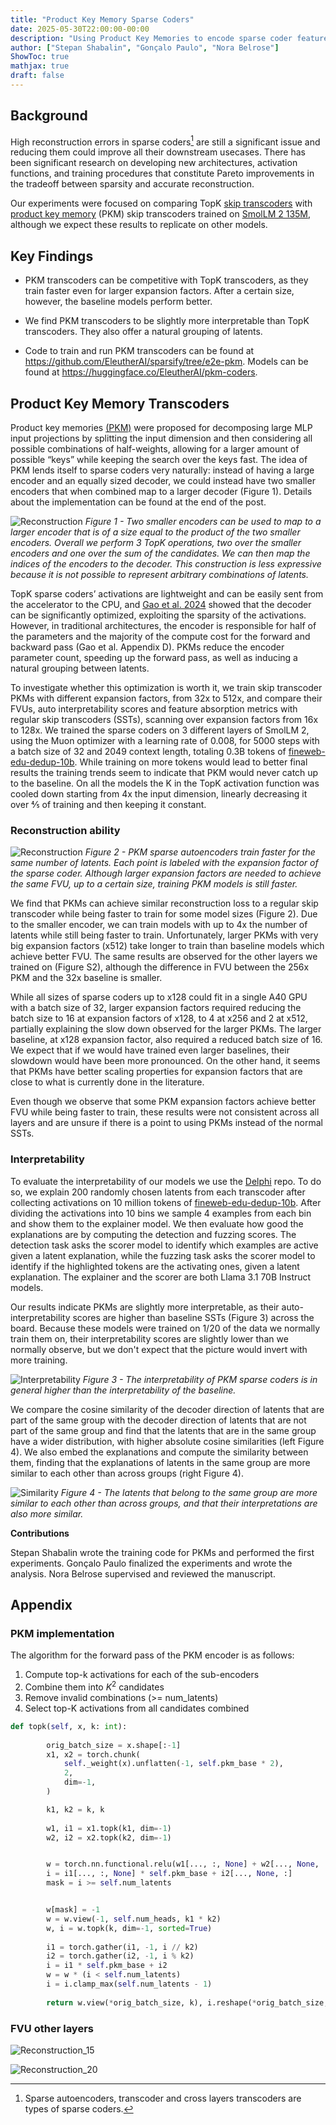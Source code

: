 ```yaml
---
title: "Product Key Memory Sparse Coders"
date: 2025-05-30T22:00:00-00:00
description: "Using Product Key Memories to encode sparse coder features"
author: ["Stepan Shabalin", "Gonçalo Paulo", "Nora Belrose"]
ShowToc: true
mathjax: true
draft: false
---
```



## Background

High reconstruction errors in sparse coders[^1] are still a significant issue and reducing them could improve all their downstream usecases. There has been significant research on developing new architectures, activation functions, and training procedures that constitute Pareto improvements in the tradeoff between sparsity and accurate reconstruction. 

Our experiments were focused on comparing TopK [skip transcoders](https://arxiv.org/abs/2501.18823) with [product key memory](https://arxiv.org/abs/1907.05242) (PKM) skip transcoders trained on [SmolLM 2 135M](https://huggingface.co/HuggingFaceTB/SmolLM2-135M), although we expect these results to replicate on other models.


## Key Findings

- PKM transcoders can be competitive with TopK transcoders, as they train faster even for larger expansion factors. After a certain size, however, the baseline models perform better.

- We find PKM transcoders to be slightly more interpretable than TopK transcoders. They also offer a natural grouping of latents.

- Code to train and run PKM transcoders can be found at <https://github.com/EleutherAI/sparsify/tree/e2e-pkm>. Models can be found at <https://huggingface.co/EleutherAI/pkm-coders>.


[^1]: Sparse autoencoders, transcoder and cross layers transcoders are types of sparse coders.

## Product Key Memory Transcoders

Product key memories [(PKM)](https://arxiv.org/abs/1907.05242) were proposed for decomposing large MLP input projections by splitting the input dimension and then considering all possible combinations of half-weights, allowing for a larger amount of possible “keys” while keeping the search over the keys fast. The idea of PKM lends itself to sparse coders very naturally: instead of having a large encoder and an equally sized decoder, we could instead have two smaller encoders that when combined map to a larger decoder (Figure 1). Details about the implementation can be found at the end of the post.

![Reconstruction](/images/blog/pkm-coders/encoder.png)
_Figure 1 - Two smaller encoders can be used to map to a larger encoder that is of a size equal to the product of the two smaller encoders. Overall we perform 3 TopK operations, two over the smaller encoders and one over the sum of the candidates. We can then map the indices of the encoders to the decoder. This construction is less expressive because it is not possible to represent arbitrary combinations of latents._

TopK sparse coders’ activations are lightweight and can be easily sent from the accelerator to the CPU, and [Gao et al. 2024](https://arxiv.org/abs/2406.04093v1) showed that the decoder can be significantly optimized, exploiting the sparsity of the activations. However, in traditional architectures, the encoder is responsible for half of the parameters and the majority of the compute cost for the forward and backward pass (Gao et al. Appendix D). PKMs reduce the encoder parameter count, speeding up the forward pass, as well as inducing a natural grouping between latents. 

To investigate whether this optimization is worth it, we train skip transcoder PKMs with different expansion factors, from 32x to 512x, and compare their FVUs, auto interpretability scores and feature absorption metrics with regular skip transcoders (SSTs), scanning over expansion factors from 16x to 128x. We trained the sparse coders on 3 different layers of SmolLM 2, using the Muon optimizer with a learning rate of 0.008, for 5000 steps with a batch size of 32 and 2049 context length, totaling 0.3B tokens of [fineweb-edu-dedup-10b](https://huggingface.co/datasets/EleutherAI/fineweb-edu-dedup-10b). While training on more tokens would lead to better final results the training trends seem to indicate that PKM would never catch up to the baseline. On all the models the K in the TopK activation function was cooled down starting from 4x the input dimension, linearly decreasing it over ⅘ of training and then keeping it constant. 


### Reconstruction ability

![Reconstruction](/images/blog/pkm-coders/layer_10.png)
_Figure 2 - PKM sparse autoencoders train faster for the same number of latents. Each point is labeled with the expansion factor of the sparse coder. Although larger expansion factors are needed to achieve the same FVU, up to a certain size, training PKM models is still faster._

We find that PKMs can achieve similar reconstruction loss to a regular skip transcoder while being faster to train for some model sizes (Figure 2). Due to the smaller encoder, we can train models with up to 4x the number of latents while still being faster to train. Unfortunately,  larger PKMs with very big expansion factors (x512) take longer to train than baseline models which achieve better FVU. The same results are observed for the other layers we trained on (Figure S2), although the difference in FVU between the 256x PKM and the 32x baseline is smaller. 

While all sizes of sparse coders up to x128 could fit in a single A40 GPU with a batch size of 32, larger expansion factors required reducing the batch size to 16 at expansion factors of x128, to 4 at x256 and 2 at x512, partially explaining the slow down observed for the larger PKMs. The larger baseline, at x128 expansion factor, also required a reduced batch size of 16. We expect that if we would have trained even larger baselines, their slowdown would have been more pronounced. On the other hand, it seems that PKMs have better scaling properties for expansion factors that are close to what is currently done in the literature.

Even though we observe that some PKM expansion factors achieve better FVU while being faster to train, these results were not consistent across all layers and are unsure if there is a point to using PKMs instead of the normal SSTs.


### Interpretability

To evaluate the interpretability of our models we use the [Delphi](https://github.com/EleutherAI/delphi) repo. To do so, we explain 200 randomly chosen latents from each transcoder after collecting activations on 10 million tokens of [fineweb-edu-dedup-10b](https://huggingface.co/datasets/EleutherAI/fineweb-edu-dedup-10b). After dividing the activations into 10 bins we sample 4 examples from each bin and show them to the explainer model. We then evaluate how good the explanations are by computing the detection and fuzzing scores. The detection task asks the scorer model to identify which examples are active given a latent explanation, while the fuzzing task asks the scorer model to identify if the highlighted tokens are the activating ones, given a latent explanation. The explainer and the scorer are both Llama 3.1 70B Instruct models.

Our results indicate PKMs are slightly more interpretable, as their auto-interpretability scores are higher than baseline SSTs (Figure 3) across the board. Because these models were trained on 1/20 of the data we normally train them on, their interpretability scores are slightly lower than we normally observe, but we don't expect that the picture would invert with more training.

![Interpretability](/images/blog/pkm-coders/interp_layer_10.png)
_Figure 3 - The interpretability of PKM sparse coders is in general higher than the interpretability of the baseline._

We compare the cosine similarity of the decoder direction of latents that are part of the same group with the decoder direction of latents that are not part of the same group and find that the latents that are in the same group have a wider distribution, with higher absolute cosine similarities (left Figure 4). We also embed the explanations and compute the similarity between them, finding that the explanations of latents in the same group are more similar to each other than across groups (right Figure 4). 


![Similarity](/images/blog/pkm-coders/similarity.png)
_Figure 4 - The latents that belong to the same group are more similar to each other than across groups, and that their interpretations are also more similar._


**Contributions**

Stepan Shabalin wrote the training code for PKMs and performed the first experiments. Gonçalo Paulo finalized the experiments and wrote the analysis. Nora Belrose supervised and reviewed the manuscript.


## Appendix

### PKM implementation

The algorithm for the forward pass of the PKM encoder is as follows:
1. Compute top-k activations for each of the sub-encoders
2. Combine them into $K^2$ candidates
3. Remove invalid combinations (>= num_latents)
4. Select top-K activations from all candidates combined
```Python
def topk(self, x, k: int): 
       
        orig_batch_size = x.shape[:-1]
        x1, x2 = torch.chunk(
            self._weight(x).unflatten(-1, self.pkm_base * 2),
            2,
            dim=-1,
        )

        k1, k2 = k, k
     
        w1, i1 = x1.topk(k1, dim=-1)
        w2, i2 = x2.topk(k2, dim=-1)


        w = torch.nn.functional.relu(w1[..., :, None] + w2[..., None, :]).clone()
        i = i1[..., :, None] * self.pkm_base + i2[..., None, :]
        mask = i >= self.num_latents


        w[mask] = -1
        w = w.view(-1, self.num_heads, k1 * k2)
        w, i = w.topk(k, dim=-1, sorted=True)
       
        i1 = torch.gather(i1, -1, i // k2)
        i2 = torch.gather(i2, -1, i % k2)
        i = i1 * self.pkm_base + i2
        w = w * (i < self.num_latents)
        i = i.clamp_max(self.num_latents - 1)
     
        return w.view(*orig_batch_size, k), i.reshape(*orig_batch_size, k)
```


### FVU other layers

![Reconstruction_15](/images/blog/pkm-coders/layer_15.png)

![Reconstruction_20](/images/blog/pkm-coders/layer_20.png)

